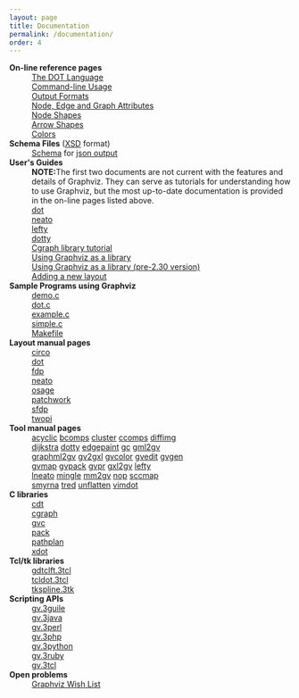 ```yaml
---
layout: page
title: Documentation
permalink: /documentation/
order: 4
---
```


<dl>
<dt><b>On-line reference pages</b></dt>
<dd><a href="{{ site.url }}/_pages/doc/info/lang.html">The DOT Language</a></dd>
<dd><a href="{{ site.url }}/_pages/doc/info/command.html">Command-line Usage</a></dd>
<dd><a href="{{ site.url }}/_pages/doc/info/output.html">Output Formats</a></dd>
<dd><a href="{{ site.url }}/_pages/doc/info/attrs.html">Node, Edge and Graph Attributes</a></dd>
<dd><a href="{{ site.url }}/_pages/doc/info/shapes.html">Node Shapes</a></dd>
<dd><a href="{{ site.url }}/_pages/doc/info/arrows.html">Arrow Shapes</a></dd>
<dd><a href="{{ site.url }}/_pages/doc/info/colors.html">Colors</a></dd>

<dt><b>Schema Files</b> (<a href="http://www.w3.org/XML/Schema">XSD</a> format)</dt>
<dd><a href="{{ site.url }}/_pages/doc/info/graphviz_json_schema.json">Schema</a> for <a href="{{ site.url }}/_pages/doc/info/output.html#d:json">json output</a></dd>

<dt><b>User's Guides</b> 
<dd><b>NOTE:</b>The first two documents are not current with the features
and details of Graphviz. They can serve as tutorials for understanding how
to use Graphviz, but the most up-to-date documentation is provided in the
on-line pages listed above.</dd>
<dd><a href="{{ site.url }}/_pages/pdf/dotguide.pdf">dot</a></dd>
<dd><a href="{{ site.url }}/_pages/pdf/neatoguide.pdf">neato</a></dd>
<dd><a href="{{ site.url }}/_pages/pdf/leftyguide.pdf">lefty</a></dd>
<dd><a href="{{ site.url }}/_pages/pdf/dottyguide.pdf">dotty</a></dd>
<dd><a href="{{ site.url }}/_pages/pdf/cgraph.pdf">Cgraph library tutorial</a></dd>
<dd><a href="{{ site.url }}/_pages/pdf/libguide.pdf">Using Graphviz as a library</a></dd>
<dd><a href="{{ site.url }}/_pages/pdf/oldlibguide.pdf">Using Graphviz as a library (pre-2.30 version)</a></dd>
<dd><a href="{{ site.url }}/_pages/doc/addingLayout.txt">Adding a new layout</a></dd>

<dt><b>Sample Programs using Graphviz</b> 
<dd><a href="{{ site.url }}/_pages/dot.demo/demo.c">demo.c</a></dd>
<dd><a href="{{ site.url }}/_pages/dot.demo/dot.c">dot.c</a></dd>
<dd><a href="{{ site.url }}/_pages/dot.demo/example.c">example.c</a></dd>
<dd><a href="{{ site.url }}/_pages/dot.demo/simple.c">simple.c</a></dd>
<dd><a href="{{ site.url }}/_pages/dot.demo/Makefile">Makefile</a></dd>

<dt><b>Layout manual pages</b> 
<dd><a target="_blank" href="{{ site.url }}/_pages/pdf/dot.1.pdf">circo</a>
<dd><a target="_blank" href="{{ site.url }}/_pages/pdf/dot.1.pdf">dot</a>
<dd><a target="_blank" href="{{ site.url }}/_pages/pdf/dot.1.pdf">fdp</a>
<dd><a target="_blank" href="{{ site.url }}/_pages/pdf/dot.1.pdf">neato</a>
<dd><a target="_blank" href="{{ site.url }}/_pages/pdf/osage.1.pdf">osage</a>
<dd><a target="_blank" href="{{ site.url }}/_pages/pdf/patchwork.1.pdf">patchwork</a>
<dd><a target="_blank" href="{{ site.url }}/_pages/pdf/dot.1.pdf">sfdp</a>
<dd><a target="_blank" href="{{ site.url }}/_pages/pdf/dot.1.pdf">twopi</a>

<dt><b>Tool manual pages</b> 
<dd> <a target="_blank" href="{{ site.url }}/_pages/pdf/acyclic.1.pdf">acyclic</a>
<a target="_blank" href="{{ site.url }}/_pages/pdf/bcomps.1.pdf">bcomps</a>
<a target="_blank" href="{{ site.url }}/_pages/pdf/cluster.1.pdf">cluster</a>
<a target="_blank" href="{{ site.url }}/_pages/pdf/ccomps.1.pdf">ccomps</a>
<a target="_blank" href="{{ site.url }}/_pages/pdf/diffimg.1.pdf">diffimg</a>
<dd>
<a target="_blank" href="{{ site.url }}/_pages/pdf/dijkstra.1.pdf">dijkstra</a>
<a target="_blank" href="{{ site.url }}/_pages/pdf/dotty.1.pdf">dotty</a>
<a target="_blank" href="{{ site.url }}/_pages/pdf/edgepaint.1.pdf">edgepaint</a>
<a target="_blank" href="{{ site.url }}/_pages/pdf/gc.1.pdf">gc</a>
<a target="_blank" href="{{ site.url }}/_pages/pdf/gml2gv.1.pdf">gml2gv</a> 
<dd>
<a target="_blank" href="{{ site.url }}/_pages/pdf/graphml2gv.1.pdf">graphml2gv</a> 
<a target="_blank" href="{{ site.url }}/_pages/pdf/gxl2gv.1.pdf">gv2gxl</a>
<a target="_blank" href="{{ site.url }}/_pages/pdf/gvcolor.1.pdf">gvcolor</a>
<a target="_blank" href="{{ site.url }}/_pages/pdf/gvedit.1.pdf">gvedit</a>
<a target="_blank" href="{{ site.url }}/_pages/pdf/gvgen.1.pdf">gvgen</a>
<dd>
<a target="_blank" href="{{ site.url }}/_pages/pdf/gvmap.1.pdf">gvmap</a>
<a target="_blank" href="{{ site.url }}/_pages/pdf/gvpack.1.pdf">gvpack</a>
<a target="_blank" href="{{ site.url }}/_pages/pdf/gvpr.1.pdf">gvpr</a>
<a target="_blank" href="{{ site.url }}/_pages/pdf/gxl2gv.1.pdf">gxl2gv</a> 
<a target="_blank" href="{{ site.url }}/_pages/pdf/lefty.1.pdf">lefty</a>
<dd>
<a target="_blank" href="{{ site.url }}/_pages/pdf/lneato.1.pdf">lneato</a> 
<a target="_blank" href="{{ site.url }}/_pages/pdf/mingle.1.pdf">mingle</a>
<a target="_blank" href="{{ site.url }}/_pages/pdf/mm2gv.1.pdf">mm2gv</a>
<a target="_blank" href="{{ site.url }}/_pages/pdf/nop.1.pdf">nop</a>
<a target="_blank" href="{{ site.url }}/_pages/pdf/sccmap.1.pdf">sccmap</a>
<dd>
<a target="_blank" href="{{ site.url }}/_pages/pdf/smyrna.1.pdf">smyrna</a>
<a target="_blank" href="{{ site.url }}/_pages/pdf/tred.1.pdf">tred</a>
<a target="_blank" href="{{ site.url }}/_pages/pdf/unflatten.1.pdf">unflatten</a>
<a target="_blank" href="{{ site.url }}/_pages/pdf/vimdot.1.pdf">vimdot</a>

<dt><b>C libraries</b> 
<dd><a href="{{ site.url }}/_pages/pdf/cdt.3.pdf" target="_blank">cdt</a>
<dd><a href="{{ site.url }}/_pages/pdf/cgraph.3.pdf" target="_blank">cgraph</a>
<dd><a href="{{ site.url }}/_pages/pdf/gvc.3.pdf" target="_blank">gvc</a>
<dd><a href="{{ site.url }}/_pages/pdf/pack.3.pdf" target="_blank">pack</a>
<dd><a href="{{ site.url }}/_pages/pdf/pathplan.3.pdf" target="_blank">pathplan</a>
<dd><a href="{{ site.url }}/_pages/pdf/xdot.3.pdf" target="_blank">xdot</a>

<dt><b>Tcl/tk libraries</b> 
<dd><a target="_blank" href="{{ site.url }}/_pages/pdf/gdtclft.3tcl.pdf">gdtclft.3tcl</a>
<dd><a target="_blank" href="{{ site.url }}/_pages/pdf/tcldot.3tcl.pdf">tcldot.3tcl</a>
<dd><a target="_blank" href="{{ site.url }}/_pages/pdf/tkspline.3tk.pdf">tkspline.3tk</a>

<dt><b>Scripting APIs</b> 
<dd><a target="_blank" href="{{ site.url }}/_pages/pdf/gv.3guile.pdf">gv.3guile</a>
<dd><a target="_blank" href="{{ site.url }}/_pages/pdf/gv.3java.pdf">gv.3java</a>
<dd><a target="_blank" href="{{ site.url }}/_pages/pdf/gv.3perl.pdf">gv.3perl</a>
<dd><a target="_blank" href="{{ site.url }}/_pages/pdf/gv.3php.pdf">gv.3php</a>
<dd><a target="_blank" href="{{ site.url }}/_pages/pdf/gv.3python.pdf">gv.3python</a>
<dd><a target="_blank" href="{{ site.url }}/_pages/pdf/gv.3ruby.pdf">gv.3ruby</a>
<dd><a target="_blank" href="{{ site.url }}/_pages/pdf/gv.3tcl.pdf">gv.3tcl</a>

<dt><b>Open problems</b> 
<dd><a target="_blank" href="{{ site.url }}/_pages/doc/todo.html">Graphviz Wish List</a>
